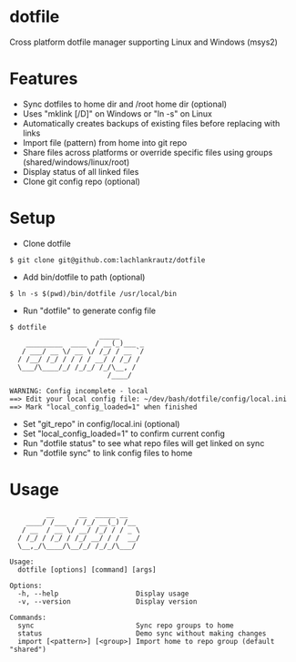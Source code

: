 # dotfile

Cross platform dotfile manager supporting Linux and Windows (msys2)

# Features
- Sync dotfiles to home dir and /root home dir (optional)
- Uses "mklink [/D]" on Windows or "ln -s" on Linux
- Automatically creates backups of existing files before replacing with links
- Import file (pattern) from home into git repo
- Share files across platforms or override specific files using groups (shared/windows/linux/root)
- Display status of all linked files
- Clone git config repo (optional)

# Setup
- Clone dotfile
```
$ git clone git@github.com:lachlankrautz/dotfile

```
- Add bin/dotfile to path (optional)
```
$ ln -s $(pwd)/bin/dotfile /usr/local/bin

```
- Run "dotfile" to generate config file
```
$ dotfile
                      _____
    _________  ____  / __(_)___ _
   / ___/ __ \/ __ \/ /_/ / __ `/
  / /__/ /_/ / / / / __/ / /_/ /
  \___/\____/_/ /_/_/ /_/\__, /
                        /____/

WARNING: Config incomplete - local
==> Edit your local config file: ~/dev/bash/dotfile/config/local.ini
==> Mark "local_config_loaded=1" when finished

```
- Set "git_repo" in config/local.ini (optional)
- Set "local_config_loaded=1" to confirm current config
- Run "dotfile status" to see what repo files will get linked on sync
- Run "dotfile sync" to link config files to home

# Usage

```
         __      __  _____ __
    ____/ /___  / /_/ __(_) /__
   / __  / __ \/ __/ /_/ / / _ \ 
  / /_/ / /_/ / /_/ __/ / /  __/
  \__,_/\____/\__/_/ /_/_/\___/

Usage:
  dotfile [options] [command] [args]

Options:
  -h, --help                   Display usage
  -v, --version                Display version

Commands:
  sync                         Sync repo groups to home
  status                       Demo sync without making changes
  import [<pattern>] [<group>] Import home to repo group (default "shared")
```
